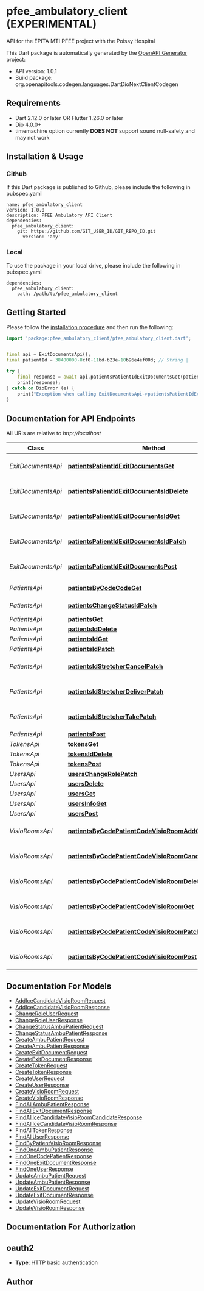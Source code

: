 # pfee_ambulatory_client (EXPERIMENTAL)
API for the EPITA MTI PFEE project with the Poissy Hospital

This Dart package is automatically generated by the [OpenAPI Generator](https://openapi-generator.tech) project:

- API version: 1.0.1
- Build package: org.openapitools.codegen.languages.DartDioNextClientCodegen

## Requirements

* Dart 2.12.0 or later OR Flutter 1.26.0 or later
* Dio 4.0.0+
* timemachine option currently **DOES NOT** support sound null-safety and may not work

## Installation & Usage

### Github
If this Dart package is published to Github, please include the following in pubspec.yaml
```
name: pfee_ambulatory_client
version: 1.0.0
description: PFEE Ambulatory API Client
dependencies:
  pfee_ambulatory_client:
    git: https://github.com/GIT_USER_ID/GIT_REPO_ID.git
      version: 'any'
```

### Local
To use the package in your local drive, please include the following in pubspec.yaml
```
dependencies:
  pfee_ambulatory_client:
    path: /path/to/pfee_ambulatory_client
```

## Getting Started

Please follow the [installation procedure](#installation--usage) and then run the following:

```dart
import 'package:pfee_ambulatory_client/pfee_ambulatory_client.dart';


final api = ExitDocumentsApi();
final patientId = 38400000-8cf0-11bd-b23e-10b96e4ef00d; // String | 

try {
    final response = await api.patientsPatientIdExitDocumentsGet(patientId);
    print(response);
} catch on DioError (e) {
    print("Exception when calling ExitDocumentsApi->patientsPatientIdExitDocumentsGet: $e\n");
}

```

## Documentation for API Endpoints

All URIs are relative to *http://localhost*

Class | Method | HTTP request | Description
------------ | ------------- | ------------- | -------------
*ExitDocumentsApi* | [**patientsPatientIdExitDocumentsGet**](doc/ExitDocumentsApi.md#patientspatientidexitdocumentsget) | **get** /patients/{patientId}/exit-documents | 
*ExitDocumentsApi* | [**patientsPatientIdExitDocumentsIdDelete**](doc/ExitDocumentsApi.md#patientspatientidexitdocumentsiddelete) | **delete** /patients/{patientId}/exit-documents/{id} | 
*ExitDocumentsApi* | [**patientsPatientIdExitDocumentsIdGet**](doc/ExitDocumentsApi.md#patientspatientidexitdocumentsidget) | **get** /patients/{patientId}/exit-documents/{id} | 
*ExitDocumentsApi* | [**patientsPatientIdExitDocumentsIdPatch**](doc/ExitDocumentsApi.md#patientspatientidexitdocumentsidpatch) | **patch** /patients/{patientId}/exit-documents/{id} | 
*ExitDocumentsApi* | [**patientsPatientIdExitDocumentsPost**](doc/ExitDocumentsApi.md#patientspatientidexitdocumentspost) | **post** /patients/{patientId}/exit-documents | 
*PatientsApi* | [**patientsByCodeCodeGet**](doc/PatientsApi.md#patientsbycodecodeget) | **get** /patients/by-code/{code} | 
*PatientsApi* | [**patientsChangeStatusIdPatch**](doc/PatientsApi.md#patientschangestatusidpatch) | **patch** /patients/change-status/{id} | 
*PatientsApi* | [**patientsGet**](doc/PatientsApi.md#patientsget) | **get** /patients | 
*PatientsApi* | [**patientsIdDelete**](doc/PatientsApi.md#patientsiddelete) | **delete** /patients/{id} | 
*PatientsApi* | [**patientsIdGet**](doc/PatientsApi.md#patientsidget) | **get** /patients/{id} | 
*PatientsApi* | [**patientsIdPatch**](doc/PatientsApi.md#patientsidpatch) | **patch** /patients/{id} | 
*PatientsApi* | [**patientsIdStretcherCancelPatch**](doc/PatientsApi.md#patientsidstretchercancelpatch) | **patch** /patients/{id}/stretcher-cancel | 
*PatientsApi* | [**patientsIdStretcherDeliverPatch**](doc/PatientsApi.md#patientsidstretcherdeliverpatch) | **patch** /patients/{id}/stretcher-deliver | 
*PatientsApi* | [**patientsIdStretcherTakePatch**](doc/PatientsApi.md#patientsidstretchertakepatch) | **patch** /patients/{id}/stretcher-take | 
*PatientsApi* | [**patientsPost**](doc/PatientsApi.md#patientspost) | **post** /patients | 
*TokensApi* | [**tokensGet**](doc/TokensApi.md#tokensget) | **get** /tokens | 
*TokensApi* | [**tokensIdDelete**](doc/TokensApi.md#tokensiddelete) | **delete** /tokens/{id} | 
*TokensApi* | [**tokensPost**](doc/TokensApi.md#tokenspost) | **post** /tokens | 
*UsersApi* | [**usersChangeRolePatch**](doc/UsersApi.md#userschangerolepatch) | **patch** /users/change-role | 
*UsersApi* | [**usersDelete**](doc/UsersApi.md#usersdelete) | **delete** /users | 
*UsersApi* | [**usersGet**](doc/UsersApi.md#usersget) | **get** /users | 
*UsersApi* | [**usersInfoGet**](doc/UsersApi.md#usersinfoget) | **get** /users/info | 
*UsersApi* | [**usersPost**](doc/UsersApi.md#userspost) | **post** /users | 
*VisioRoomsApi* | [**patientsByCodePatientCodeVisioRoomAddCandidatePost**](doc/VisioRoomsApi.md#patientsbycodepatientcodevisioroomaddcandidatepost) | **post** /patients/by-code/{patientCode}/visio-room/add-candidate | 
*VisioRoomsApi* | [**patientsByCodePatientCodeVisioRoomCandidatesGet**](doc/VisioRoomsApi.md#patientsbycodepatientcodevisioroomcandidatesget) | **get** /patients/by-code/{patientCode}/visio-room/candidates | 
*VisioRoomsApi* | [**patientsByCodePatientCodeVisioRoomDelete**](doc/VisioRoomsApi.md#patientsbycodepatientcodevisioroomdelete) | **delete** /patients/by-code/{patientCode}/visio-room | 
*VisioRoomsApi* | [**patientsByCodePatientCodeVisioRoomGet**](doc/VisioRoomsApi.md#patientsbycodepatientcodevisioroomget) | **get** /patients/by-code/{patientCode}/visio-room | 
*VisioRoomsApi* | [**patientsByCodePatientCodeVisioRoomPatch**](doc/VisioRoomsApi.md#patientsbycodepatientcodevisioroompatch) | **patch** /patients/by-code/{patientCode}/visio-room | 
*VisioRoomsApi* | [**patientsByCodePatientCodeVisioRoomPost**](doc/VisioRoomsApi.md#patientsbycodepatientcodevisioroompost) | **post** /patients/by-code/{patientCode}/visio-room | 


## Documentation For Models

 - [AddIceCandidateVisioRoomRequest](doc/AddIceCandidateVisioRoomRequest.md)
 - [AddIceCandidateVisioRoomResponse](doc/AddIceCandidateVisioRoomResponse.md)
 - [ChangeRoleUserRequest](doc/ChangeRoleUserRequest.md)
 - [ChangeRoleUserResponse](doc/ChangeRoleUserResponse.md)
 - [ChangeStatusAmbuPatientRequest](doc/ChangeStatusAmbuPatientRequest.md)
 - [ChangeStatusAmbuPatientResponse](doc/ChangeStatusAmbuPatientResponse.md)
 - [CreateAmbuPatientRequest](doc/CreateAmbuPatientRequest.md)
 - [CreateAmbuPatientResponse](doc/CreateAmbuPatientResponse.md)
 - [CreateExitDocumentRequest](doc/CreateExitDocumentRequest.md)
 - [CreateExitDocumentResponse](doc/CreateExitDocumentResponse.md)
 - [CreateTokenRequest](doc/CreateTokenRequest.md)
 - [CreateTokenResponse](doc/CreateTokenResponse.md)
 - [CreateUserRequest](doc/CreateUserRequest.md)
 - [CreateUserResponse](doc/CreateUserResponse.md)
 - [CreateVisioRoomRequest](doc/CreateVisioRoomRequest.md)
 - [CreateVisioRoomResponse](doc/CreateVisioRoomResponse.md)
 - [FindAllAmbuPatientResponse](doc/FindAllAmbuPatientResponse.md)
 - [FindAllExitDocumentResponse](doc/FindAllExitDocumentResponse.md)
 - [FindAllIceCandidateVisioRoomCandidateResponse](doc/FindAllIceCandidateVisioRoomCandidateResponse.md)
 - [FindAllIceCandidateVisioRoomResponse](doc/FindAllIceCandidateVisioRoomResponse.md)
 - [FindAllTokenResponse](doc/FindAllTokenResponse.md)
 - [FindAllUserResponse](doc/FindAllUserResponse.md)
 - [FindByPatientVisioRoomResponse](doc/FindByPatientVisioRoomResponse.md)
 - [FindOneAmbuPatientResponse](doc/FindOneAmbuPatientResponse.md)
 - [FindOneCodePatientResponse](doc/FindOneCodePatientResponse.md)
 - [FindOneExitDocumentResponse](doc/FindOneExitDocumentResponse.md)
 - [FindOneUserResponse](doc/FindOneUserResponse.md)
 - [UpdateAmbuPatientRequest](doc/UpdateAmbuPatientRequest.md)
 - [UpdateAmbuPatientResponse](doc/UpdateAmbuPatientResponse.md)
 - [UpdateExitDocumentRequest](doc/UpdateExitDocumentRequest.md)
 - [UpdateExitDocumentResponse](doc/UpdateExitDocumentResponse.md)
 - [UpdateVisioRoomRequest](doc/UpdateVisioRoomRequest.md)
 - [UpdateVisioRoomResponse](doc/UpdateVisioRoomResponse.md)


## Documentation For Authorization


## oauth2

- **Type**: HTTP basic authentication


## Author





